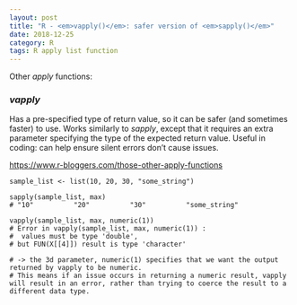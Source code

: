 ```yaml
---
layout: post
title: "R - <em>vapply()</em>: safer version of <em>sapply()</em>"
date: 2018-12-25
category: R
tags: R apply list function
---
```


Other <em>apply</em> functions:

### <em>vapply</em>

Has a pre-specified type of return value, so it can be safer (and sometimes faster) to use.
Works similarly to <em>sapply</em>, except that it requires an extra parameter specifying the type of the expected return value. 
Useful in coding: can help ensure silent errors don’t cause issues.

<a href=https://www.r-bloggers.com/those-other-apply-functions>https://www.r-bloggers.com/those-other-apply-functions</a>

```
sample_list <- list(10, 20, 30, "some_string")

sapply(sample_list, max)
# "10"          "20"          "30"          "some_string"

vapply(sample_list, max, numeric(1))
# Error in vapply(sample_list, max, numeric(1)) : 
#  values must be type 'double',
# but FUN(X[[4]]) result is type 'character'

# -> the 3d parameter, numeric(1) specifies that we want the output returned by vapply to be numeric. 
# This means if an issue occurs in returning a numeric result, vapply will result in an error, rather than trying to coerce the result to a different data type. 
```

